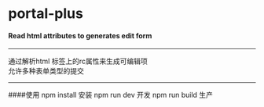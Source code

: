 # portal-plus
#### Read html attributes to generates edit form
-----
通过解析html 标签上的rc属性来生成可编辑项      
允许多种表单类型的提交     


-----
####使用
npm install 安装
npm run dev 开发
npm run build 生产

